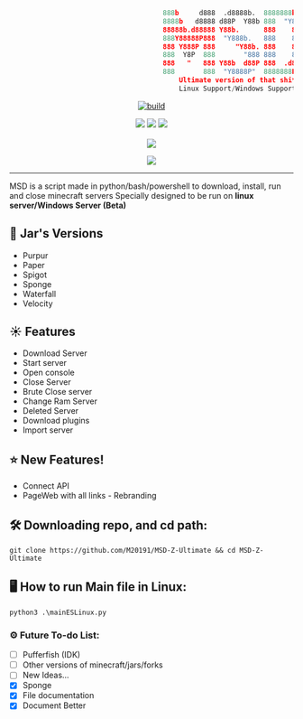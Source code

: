 ```python
                                      888b     d888  .d8888b.  8888888b.
                                      8888b   d8888 d88P  Y88b 888  "Y88b
                                      88888b.d88888 Y88b.      888    888
                                      888Y88888P888  "Y888b.   888    888
                                      888 Y888P 888     "Y88b. 888    888
                                      888  Y8P  888       "888 888    888
                                      888   "   888 Y88b  d88P 888  .d88P 
                                      888       888  "Y8888P"  8888888P"  
                                          Ultimate version of that shi*
                                          Linux Support/Windows Support
```

<p align=center>
 <a href="#"><img title="build" src="https://img.shields.io/badge/status-OPTIMIZING-blue?style=for-the-badge&logo=github"><a>
</p>
<p align="center">
  <a href="#"><img src="https://img.shields.io/badge/python-3.8%20%7C%203.9%20%7C%203.10-blue?style=flat-square&logo=python"></a>
  <a href="#"><img src="https://img.shields.io/badge/LINUX-blue?style=flat-square&logo=linux"></a>
  <a href="#"><img src="https://img.shields.io/badge/WINDOWS-blue?style=flat-square&logo=windows"></a>
  <br>
  <br>
  <a href="https://api-msd-z.matiasing.repl.co/"><img src="https://img.shields.io/badge/API-LINK-blue?style=for-the-badge"></a>

</p>
<p align="center">
  <a href="#"><img src="https://img.shields.io/github/license/M20191/MSD-Z-Ultimate?style=flat-square&logo=sublime-text"></a>
</p>
   
---
   
MSD is a script made in python/bash/powershell to download, install, run and close minecraft servers 
Specially designed to be run on **linux server/Windows Server (Beta)**


## 🌿 Jar's Versions

* Purpur  
* Paper 
* Spigot
* Sponge
* Waterfall
* Velocity


## ☀ Features

* Download Server
* Start server
* Open console
* Close Server
* Brute Close server
* Change Ram Server
* Deleted Server
* Download plugins
* Import server
 
## ⭐ New Features!
* Connect API
* PageWeb with all links - Rebranding

## 🛠 Downloading repo, and cd path:
```console
git clone https://github.com/M20191/MSD-Z-Ultimate && cd MSD-Z-Ultimate
```

## 🖥 How to run Main file in Linux:
```console
python3 .\mainESLinux.py
```

### ⚙ Future To-do List:
- [ ] Pufferfish (IDK)
- [ ] Other versions of minecraft/jars/forks
- [ ] New Ideas...
- [x] Sponge 
- [x] File documentation
- [x] Document Better
